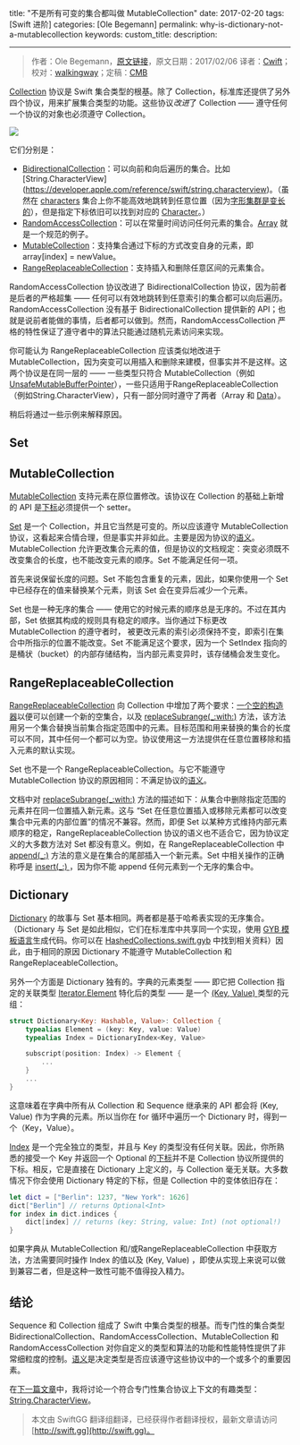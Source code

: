 title: "不是所有可变的集合都叫做 MutableCollection"
date: 2017-02-20
tags: [Swift 进阶]
categories: [Ole Begemann]
permalink: why-is-dictionary-not-a-mutablecollection
keywords: 
custom_title: 
description: 

---
> 作者：Ole Begemann，[原文链接](https://oleb.net/blog/2017/02/why-is-dictionary-not-a-mutablecollection/)，原文日期：2017/02/06
> 译者：[Cwift](http://weibo.com/277195544)；校对：[walkingway](http://chengway.in/)；定稿：[CMB](https://github.com/chenmingbiao)
  







<!--此处开始正文-->

[Collection](https://developer.apple.com/reference/swift/collection) 协议是 Swift 集合类型的根基。除了 Collection，标准库还提供了另外四个协议，用来扩展集合类型的功能。这些协议*改进*了 Collection —— 遵守任何一个协议的对象也必须遵守 Collection。

![](https://oleb.net/media/swift-3-collection-protocols-diagram-v2.png)

<!--more-->

它们分别是：

* [BidirectionalCollection](https://developer.apple.com/reference/swift/bidirectionalcollection)：可以向前和向后遍历的集合。比如 [String.CharacterView] (https://developer.apple.com/reference/swift/string.characterview)。（虽然在 [characters](https://developer.apple.com/reference/swift/string/1540072-characters) 集合上你不能高效地跳转到任意位置（因为[字形集群是变长的](https://oleb.net/blog/2016/08/swift-3-strings/)），但是指定下标依旧可以找到对应的 [Character](https://developer.apple.com/reference/swift/character)。）
* [RandomAccessCollection](https://developer.apple.com/reference/swift/randomaccesscollection)：可以在常量时间访问任何元素的集合。[Array](https://developer.apple.com/reference/swift/array) 就是一个规范的例子。
* [MutableCollection](https://developer.apple.com/reference/swift/mutablecollection)：支持集合通过下标的方式改变自身的元素，即 array[index] = newValue。
* [RangeReplaceableCollection](https://developer.apple.com/reference/swift/rangereplaceablecollection)：支持插入和删除任意区间的元素集合。

RandomAccessCollection 协议改进了 BidirectionalCollection 协议，因为前者是后者的严格超集 —— 任何可以有效地跳转到任意索引的集合都可以向后遍历。RandomAccessCollection 没有基于 BidirectionalCollection 提供新的 API；也就是说前者能做的事情，后者都可以做到。然而，RandomAccessCollection 严格的特性保证了遵守者中的算法只能通过随机元素访问来实现。

你可能认为 RangeReplaceableCollection 应该类似地改进于 MutableCollection，因为突变可以用插入和删除来建模，但事实并不是这样。这两个协议是在同一层的 —— 一些类型只符合 MutableCollection（例如 [UnsafeMutableBufferPointer](https://developer.apple.com/reference/swift/unsafemutablebufferpointer)），一些只适用于RangeReplaceableCollection（例如String.CharacterView），只有一部分同时遵守了两者（Array 和 [Data](https://developer.apple.com/reference/foundation/data)）。

稍后将通过一些示例来解释原因。

## Set
## MutableCollection

[MutableCollection](https://developer.apple.com/reference/swift/mutablecollection) 支持元素在原位置修改。该协议在 Collection 的基础上新增的 API 是[下标](https://developer.apple.com/reference/swift/mutablecollection/1640969-subscript)必须提供一个 setter。

[Set](https://developer.apple.com/reference/swift/set) 是一个 Collection，并且它当然是可变的。所以应该遵守 MutableCollection 协议，这看起来合情合理，但是事实并非如此。主要是因为协议的[语义](https://oleb.net/blog/2016/12/protocols-have-semantics/)。MutableCollection 允许更改集合元素的值，但是协议的文档规定：突变必须既不改变集合的长度，也不能改变元素的顺序。Set 不能满足任何一项。

首先来说保留长度的问题。Set 不能包含重复的元素，因此，如果你使用一个 Set 中已经存在的值来替换某个元素，则该 Set 会在变异后减少一个元素。

Set 也是一种无序的集合 —— 使用它的时候元素的顺序总是无序的。不过在其内部，Set 依据其构成的规则具有稳定的顺序。当你通过下标更改 MutableCollection 的遵守者时， 被更改元素的索引必须保持不变，即索引在集合中所指示的位置不能改变。Set 不能满足这个要求，因为一个 SetIndex 指向的是桶状（bucket）的内部存储结构，当内部元素变异时，该存储桶会发生变化。

## RangeReplaceableCollection

[RangeReplaceableCollection](https://developer.apple.com/reference/swift/rangereplaceablecollection) 向 Collection 中增加了两个要求：[一个空的构造器](https://developer.apple.com/reference/swift/rangereplaceablecollection/1641467-init)以便可以创建一个新的空集合，以及 [replaceSubrange(_:with:)](https://developer.apple.com/reference/swift/rangereplaceablecollection/1641256-replacesubrange) 方法，该方法用另一个集合替换当前集合指定范围中的元素。目标范围和用来替换的集合的长度可以不同，其中任何一个都可以为空。协议使用这一方法提供在任意位置移除和插入元素的默认实现。

Set 也不是一个 RangeReplaceableCollection。与它不能遵守 MutableCollection 协议的原因相同：不满足协议的[语义](https://oleb.net/blog/2016/12/protocols-have-semantics/)。

文档中对 [replaceSubrange(_:with:)](https://developer.apple.com/reference/swift/rangereplaceablecollection/1641256-replacesubrange) 方法的描述如下：从集合中删除指定范围的元素并在同一位置插入新元素。这与 “Set 在任意位置插入或移除元素都可以改变集合中元素的内部位置”的情况不兼容。然而，即便 Set 以某种方式维持内部元素顺序的稳定，RangeReplaceableCollection 协议的语义也不适合它，因为协议定义的大多数方法对 Set 都没有意义。例如，在 RangeReplaceableCollection 中 [append(_:)](https://developer.apple.com/reference/swift/rangereplaceablecollection/1641557-append) 方法的意义是在集合的尾部插入一个新元素。Set 中相关操作的正确称呼是 [insert(_:) ](https://developer.apple.com/reference/swift/set/1541375-insert)，因为你不能 append 任何元素到一个无序的集合中。

## Dictionary

[Dictionary](https://developer.apple.com/reference/swift/dictionary) 的故事与 Set 基本相同。两者都是基于哈希表实现的无序集合。（Dictionary 与 Set 是如此相似，它们在标准库中共享同一个实现，使用 [GYB 模板语言](https://lists.swift.org/pipermail/swift-users/Week-of-Mon-20151207/000226.html)生成代码。你可以在 [HashedCollections.swift.gyb](https://github.com/apple/swift/blob/master/stdlib/public/core/HashedCollections.swift.gyb) 中找到相关资料）因此，由于相同的原因 Dictionary 不能遵守 MutableCollection 和 RangeReplaceableCollection。

另外一个方面是 Dictionary 独有的。字典的元素类型 —— 即它把 Collection 指定的关联类型 [Iterator.Element](https://developer.apple.com/reference/swift/iteratorprotocol/element) 特化后的类型 —— 是一个 [(Key, Value) ](https://developer.apple.com/reference/swift/dictionary/element) 类型的元组：

```swift
struct Dictionary<Key: Hashable, Value>: Collection {
    typealias Element = (key: Key, value: Value)
    typealias Index = DictionaryIndex<Key, Value>

    subscript(position: Index) -> Element {
        ...
    }
    ...
}
```

这意味着在字典中所有从 Collection 和 Sequence 继承来的 API 都会将 (Key, Value) 作为字典的元素。所以当你在 for 循环中遍历一个 Dictionary 时，得到一个（Key，Value）。

[Index](https://developer.apple.com/reference/swift/dictionary.index) 是一个完全独立的类型，并且与 Key 的类型没有任何关联。因此，你所熟悉的接受一个 Key 并返回一个 Optional<Value> 的[下标](https://developer.apple.com/reference/swift/dictionary/1540848-subscript)并不是 Collection 协议所提供的下标。相反，它是直接在 Dictionary 上定义的，与 Collection 毫无关联。大多数情况下你会使用 Dictionary 特定的下标，但是 Collection 中的变体依旧存在：

```swift
let dict = ["Berlin": 1237, "New York": 1626]
dict["Berlin"] // returns Optional<Int>
for index in dict.indices {
    dict[index] // returns (key: String, value: Int) (not optional!)
}
```

如果字典从 MutableCollection 和/或RangeReplaceableCollection 中获取方法，方法需要同时操作 Index 的值以及 (Key, Value) ，即使从实现上来说可以做到兼容二者，但是这种一致性可能不值得投入精力。

## 结论

Sequence 和 Collection 组成了 Swift 中集合类型的根基。而专门性的集合类型 BidirectionalCollection、RandomAccessCollection、MutableCollection 和 RandomAccessCollection 对你自定义的类型和算法的功能和性能特性提供了非常细粒度的控制。[语义](https://oleb.net/blog/2016/12/protocols-have-semantics/)是决定类型是否应该遵守这些协议中的一个或多个的重要因素。

在[下一篇文章](https://oleb.net/blog/2017/02/why-is-string-characterview-not-a-mutablecollection/)中，我将讨论一个符合专门性集合协议上下文的有趣类型：[ String.CharacterView](https://developer.apple.com/reference/swift/string.characterview)。
> 本文由 SwiftGG 翻译组翻译，已经获得作者翻译授权，最新文章请访问 [http://swift.gg](http://swift.gg)。
